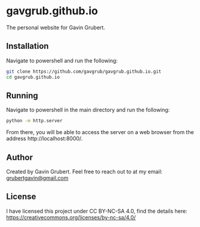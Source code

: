 # gavgrub.github.io
The personal website for Gavin Grubert.
## Installation
Navigate to powershell and run the following:
```bash
git clone https://github.com/gavgrub/gavgrub.github.io.git
cd gavgrub.github.io
```
## Running
Navigate to powershell in the main directory and run the following:
```bash
python -m http.server
```
From there, you will be able to access the server on a web browser from the address http://localhost:8000/.
## Author
Created by Gavin Grubert. Feel free to reach out to at my email:
grubertgavin@gmail.com
## License
I have licensed this project under CC BY-NC-SA 4.0, find the details here:
https://creativecommons.org/licenses/by-nc-sa/4.0/